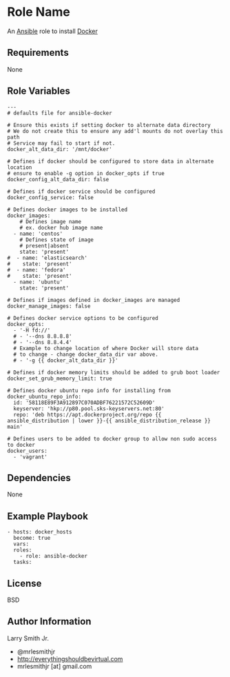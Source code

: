 Role Name
=========

An [Ansible] role to install [Docker]

Requirements
------------

None

Role Variables
--------------

```
---
# defaults file for ansible-docker

# Ensure this exists if setting docker to alternate data directory
# We do not create this to ensure any add'l mounts do not overlay this path
# Service may fail to start if not.
docker_alt_data_dir: '/mnt/docker'

# Defines if docker should be configured to store data in alternate location
# ensure to enable -g option in docker_opts if true
docker_config_alt_data_dir: false

# Defines if docker service should be configured
docker_config_service: false

# Defines docker images to be installed
docker_images:
    # Defines image name
    # ex. docker hub image name
  - name: 'centos'
    # Defines state of image
    # present|absent
    state: 'present'
#  - name: 'elasticsearch'
#    state: 'present'
#  - name: 'fedora'
#    state: 'present'
  - name: 'ubuntu'
    state: 'present'

# Defines if images defined in docker_images are managed
docker_manage_images: false

# Defines docker service options to be configured
docker_opts:
  - '-H fd://'
  # - '--dns 8.8.8.8'
  # - '--dns 8.8.4.4'
  # Example to change location of where Docker will store data
  # to change - change docker_data_dir var above.
  # - '-g {{ docker_alt_data_dir }}'

# Defines if docker memory limits should be added to grub boot loader
docker_set_grub_memory_limit: true

# Defines docker ubuntu repo info for installing from
docker_ubuntu_repo_info:
  id: '58118E89F3A912897C070ADBF76221572C52609D'
  keyserver: 'hkp://p80.pool.sks-keyservers.net:80'
  repo: 'deb https://apt.dockerproject.org/repo {{ ansible_distribution | lower }}-{{ ansible_distribution_release }} main'

# Defines users to be added to docker group to allow non sudo access to docker
docker_users:
  - 'vagrant'
```

Dependencies
------------

None

Example Playbook
----------------

```
- hosts: docker_hosts
  become: true
  vars:
  roles:
    - role: ansible-docker
  tasks:
```

License
-------

BSD

Author Information
------------------

Larry Smith Jr.
- @mrlesmithjr
- http://everythingshouldbevirtual.com
- mrlesmithjr [at] gmail.com

[Ansible]: <https://www.ansible.com>
[Docker]: <https://www.docker.com>
